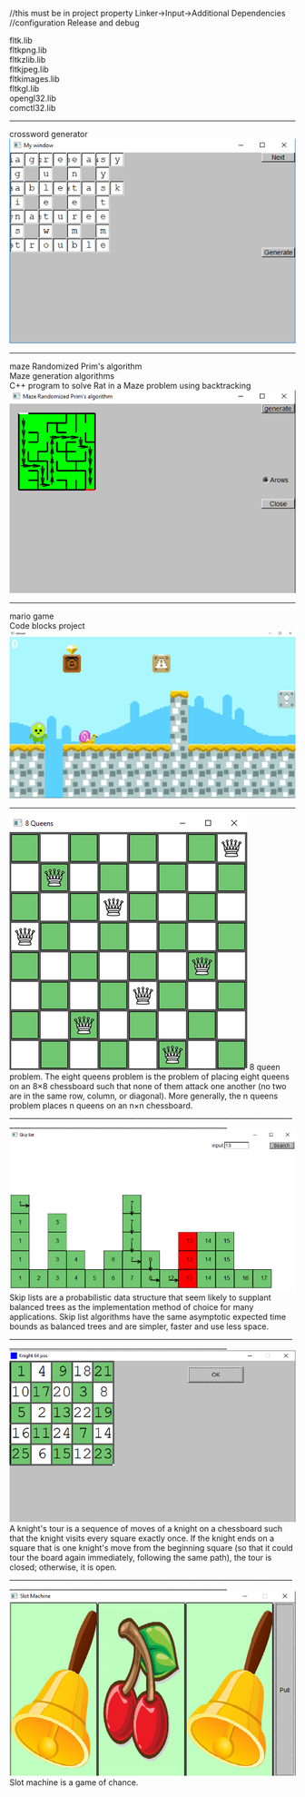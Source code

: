 //this must be in  project property Linker->Input->Additional Dependencies 
//configuration Release and debug

fltk.lib         <br />
fltkpng.lib      <br />
fltkzlib.lib     <br />
fltkjpeg.lib     <br />
fltkimages.lib   <br />
fltkgl.lib       <br />
opengl32.lib     <br />
comctl32.lib     <br />
__________________________________________________________________________________________________________________________________________
crossword generator<br/>
<img src="word_generator/id.jpg">
__________________________________________________________________________________________________________________________________________
maze Randomized Prim's algorithm<br/>
Maze generation algorithms <br/>
C++ program to solve Rat in a Maze problem using backtracking<br/>
<img src="maze Randomized Prim's algorithm/window.jpg">
__________________________________________________________________________________________________________________________________________
mario game <br/>
Code blocks project <br/>
<img src="mario/Resources/Untitled-2.jpg">
__________________________________________________________________________________________________________________________________________
<img src="8_queens_ver1/Resources/for_infor.jpg">
8 queen problem. The eight queens problem is the problem of placing eight queens on an 8×8 chessboard 
such that none of them attack one another (no two are in the same row, column, or diagonal). 
More generally, the n queens problem places n queens on an n×n chessboard. <br/>
__________________________________________________________________________________________________________________________________________
<img src="Skip_list_ver1/src/image.jpg">
Skip lists are a probabilistic data structure 
that seem likely to supplant balanced trees as the implementation method of choice for many applications. 
Skip list algorithms have the same asymptotic 
expected time bounds as balanced trees and are simpler, faster and use less space. <br/>
__________________________________________________________________________________________________________________________________________
<img src="knight_64pos/kimg.jpg">
A knight's tour is a sequence of moves of a knight on a chessboard such that the knight visits every square exactly once. 
If the knight ends on a square that is one knight's move from the beginning square (so that it could tour the board again immediately, 
following the same path), the tour is closed; otherwise, it is open. <br/>
__________________________________________________________________________________________________________________________________________
<img src="Slot_Machine/img.jpg">
Slot machine is a game of chance. <br/>
